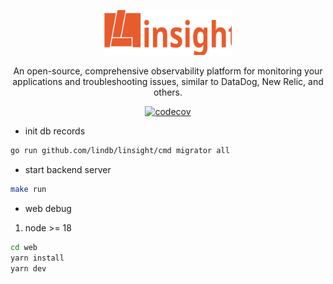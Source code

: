 <p align="center">
  <img src="./web/src/images/logo_title.svg" alt="linsight-logo" height="72" />

  <p align="center">
	An open-source, comprehensive observability platform for monitoring your applications and troubleshooting issues, similar to DataDog, New Relic, and others.
  </p>
</p>

<div align="center">

[![codecov](https://codecov.io/gh/lindb/linsight/branch/develop/graph/badge.svg)](https://codecov.io/gh/lindb/linsight)

</div>

- init db records

```sh
go run github.com/lindb/linsight/cmd migrator all
```

- start backend server

```sh
make run
```

- web debug

1. node >= 18

```sh 
cd web
yarn install 
yarn dev
```

